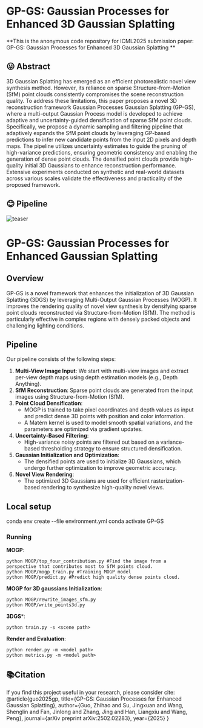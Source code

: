 # GP-GS: Gaussian Processes for Enhanced 3D Gaussian Splatting



**This is the anonymous code repository for ICML2025 submission paper: GP-GS: Gaussian Processes for Enhanced 3D Gaussian Splatting **

## 😛 Abstract
3D Gaussian Splatting has emerged as an efficient photorealistic novel view synthesis method. However, its reliance on sparse Structure-from-Motion (SfM) point clouds consistently compromises the scene reconstruction quality. To address these limitations, this paper proposes a novel 3D reconstruction framework Gaussian Processes Gaussian Splatting (GP-GS), where a multi-output Gaussian Process model is developed to achieve adaptive and uncertainty-guided densification of sparse SfM point clouds. Specifically, we propose a dynamic sampling and filtering pipeline that adaptively expands the SfM point clouds by leveraging GP-based predictions to infer new candidate points from the input 2D pixels and depth maps. The pipeline utilizes uncertainty estimates to guide the pruning of high-variance predictions, ensuring geometric consistency and enabling the generation of dense point clouds. The densified point clouds provide high-quality initial 3D Gaussians to enhance reconstruction performance. Extensive experiments conducted on synthetic and real-world datasets across various scales validate the effectiveness and practicality of the proposed framework.
## 😊️ Pipeline

![teaser](assets/overview.png)

# GP-GS: Gaussian Processes for Enhanced Gaussian Splatting

## Overview
GP-GS is a novel framework that enhances the initialization of 3D Gaussian Splatting (3DGS) by leveraging Multi-Output Gaussian Processes (MOGP). It improves the rendering quality of novel view synthesis by densifying sparse point clouds reconstructed via Structure-from-Motion (SfM). The method is particularly effective in complex regions with densely packed objects and challenging lighting conditions.

## Pipeline
Our pipeline consists of the following steps:

1. **Multi-View Image Input**: We start with multi-view images and extract per-view depth maps using depth estimation models (e.g., Depth Anything).
2. **SfM Reconstruction**: Sparse point clouds are generated from the input images using Structure-from-Motion (SfM).
3. **Point Cloud Densification**: 
   - MOGP is trained to take pixel coordinates and depth values as input and predict dense 3D points with position and color information.
   - A Matérn kernel is used to model smooth spatial variations, and the parameters are optimized via gradient updates.
4. **Uncertainty-Based Filtering**:
   - High-variance noisy points are filtered out based on a variance-based thresholding strategy to ensure structured densification.
5. **Gaussian Initialization and Optimization**:
   - The densified points are used to initialize 3D Gaussians, which undergo further optimization to improve geometric accuracy.
6. **Novel View Rendering**:
   - The optimized 3D Gaussians are used for efficient rasterization-based rendering to synthesize high-quality novel views.
## Local setup
conda env create --file environment.yml
conda activate GP-GS
### Running
**MOGP**:
```shell
python MOGP/top_four_contribution.py #Find the image from a perspective that contributes most to SfM points cloud.
python MOGP/mogp_train.py #Training MOGP model
python MOGP/predict.py #Predict high quality dense points cloud.
```
**MOGP for 3D gaussians Initialization**:
```shell
python MOGP/rewrite_images_sfm.py
python MOGP/write_points3d.py
```
**3DGS***:
```shell
python train.py -s <scene path>
```
**Render and Evaluation**:
```shell
python render.py -m <model path>
python metrics.py -m <model path>
```



## 📚Citation
If you find this project useful in your research, please consider cite:
@article{guo2025gp,
  title={GP-GS: Gaussian Processes for Enhanced Gaussian Splatting},
  author={Guo, Zhihao and Su, Jingxuan and Wang, Shenglin and Fan, Jinlong and Zhang, Jing and Han, Liangxiu and Wang, Peng},
  journal={arXiv preprint arXiv:2502.02283},
  year={2025}
}



